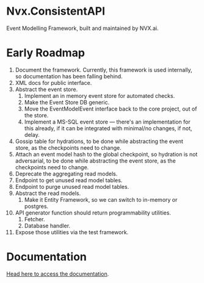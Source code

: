 # Nvx.ConsistentAPI

Event Modelling Framework, built and maintained by NVX.ai.

# Early Roadmap
1. Document the framework. Currently, this framework is used internally, so documentation has been falling behind.
1. XML docs for public interface.
1. Abstract the event store.
    1. Implement an in memory event store for automated checks.
    1. Make the Event Store DB generic.
    1. Move the EventModelEvent interface back to the core project, out of the store.
    1. Implement a MS-SQL event store — there's an implementation for this already, if it can be integrated with minimal/no changes, if not, delay.
1. Gossip table for hydrations, to be done while abstracting the event store, as the checkpoints need to change.
1. Attach an event model hash to the global checkpoint, so hydration is not adversarial, to be done while abstracting the event store, as the checkpoints need to change.
1. Deprecate the aggregating read models.
1. Endpoint to get unused read model tables.
1. Endpoint to purge unused read model tables.
1. Abstract the read models.
    1. Make it Entity Framework, so we can switch to in-memory or postgres.
1. API generator function should return programmability utilities.
    1. Fetcher.
    2. Database handler.
1. Expose those utilities via the test framework.

# Documentation
[Head here to access the documentation](./docs/README.md).